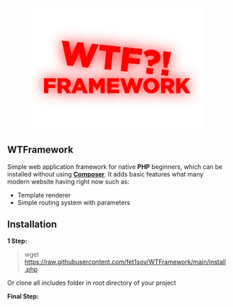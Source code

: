 <p align="center"><img src="https://raw.githubusercontent.com/fet1sov/WTFramework/main/logo.png" width="400" alt="WTFramework"></p>

## WTFramework
Simple web application framework for native **PHP** beginners, which can be installed without using [**Composer**](https://github.com/composer/composer). It adds basic features what many modern website having right now such as:

<ul>
    <li>Template renderer</li>
    <li>Simple routing system with parameters</li>
</ul>

## Installation

**1 Step:**
> wget https://raw.githubusercontent.com/fet1sov/WTFramework/main/install.php

Or clone all includes folder in root directory of your project 

**Final Step:**
```php

```